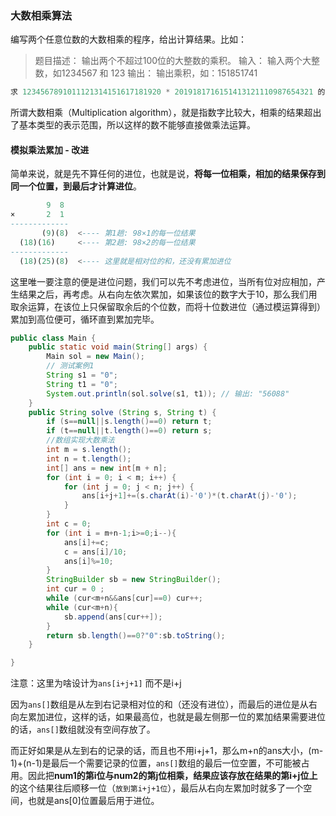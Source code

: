 ### 大数相乘算法

编写两个任意位数的大数相乘的程序，给出计算结果。比如：

> 题目描述： 输出两个不超过100位的大整数的乘积。
> 输入： 输入两个大整数，如1234567 和 123
> 输出： 输出乘积，如：151851741

```javascript
求 1234567891011121314151617181920 * 2019181716151413121110987654321 的乘积结果
```

所谓大数相乘（Multiplication algorithm），就是指数字比较大，相乘的结果超出了基本类型的表示范围，所以这样的数不能够直接做乘法运算。

#### 模拟乘法累加 - 改进

简单来说，就是先不算任何的进位，也就是说，**将每一位相乘，相加的结果保存到同一个位置，到最后才计算进位**。


```sql
        9  8
×       2  1
-------------
       (9)(8)  <---- 第1趟: 98×1的每一位结果 
  (18)(16)     <---- 第2趟: 98×2的每一位结果 
-------------
  (18)(25)(8)  <---- 这里就是相对位的和，还没有累加进位
```

这里唯一要注意的便是进位问题，我们可以先不考虑进位，当所有位对应相加，产生结果之后，再考虑。从右向左依次累加，如果该位的数字大于10，那么我们用取余运算，在该位上只保留取余后的个位数，而将十位数进位（通过模运算得到）累加到高位便可，循环直到累加完毕。


```java
public class Main {
    public static void main(String[] args) {
        Main sol = new Main();
        // 测试案例1
        String s1 = "0";
        String t1 = "0";
        System.out.println(sol.solve(s1, t1)); // 输出: "56088"
    }
    public String solve (String s, String t) {
        if (s==null||s.length()==0) return t;
        if (t==null||t.length()==0) return s;
        //数组实现大数乘法
        int m = s.length();
        int n = t.length();
        int[] ans = new int[m + n];
        for (int i = 0; i < m; i++) {
            for (int j = 0; j < n; j++) {
                ans[i+j+1]+=(s.charAt(i)-'0')*(t.charAt(j)-'0');
            }
        }
        int c = 0;
        for (int i = m+n-1;i>=0;i--){
            ans[i]+=c;
            c = ans[i]/10;
            ans[i]%=10;
        }
        StringBuilder sb = new StringBuilder();
        int cur = 0 ;
        while (cur<m+n&&ans[cur]==0) cur++;
        while (cur<m+n){
            sb.append(ans[cur++]);
        }
        return sb.length()==0?"0":sb.toString();
    }

}
```

注意：这里为啥设计为`ans[i+j+1]` 而不是i+j

因为`ans[]`数组是从左到右记录相对位的和（还没有进位），而最后的进位是从右向左累加进位，这样的话，如果最高位，也就是最左侧那一位的累加结果需要进位的话，`ans[]`数组就没有空间存放了。

而正好如果是从左到右的记录的话，而且也不用i+j+1，那么m+n的ans大小，(m-1)+(n-1)是最后一个需要记录的位置，`ans[]`数组的最后一位空置，不可能被占用。因此把**num1的第i位与num2的第j位相乘，结果应该存放在结果的第i+j位上**的这个结果往后顺移一位（`放到第i+j+1位`），最后从右向左累加时就多了一个空间，也就是ans[0]位置最后用于进位。
